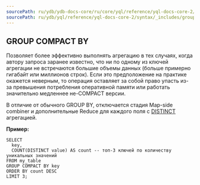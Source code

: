 ```yaml
---
sourcePath: ru/ydb/ydb-docs-core/ru/core/yql/reference/yql-docs-core-2/syntax/_includes/group_by/compact.md
sourcePath: ru/ydb/yql/reference/yql-docs-core-2/syntax/_includes/group_by/compact.md
---
```

## GROUP COMPACT BY

Позволяет более эффективно выполнять агрегацию в тех случаях, когда автору запроса заранее известно, что ни по одному из ключей агрегации не встречаются большие объемы данных (больше примерно гигабайт или миллионов строк). Если это предположение на практике окажется неверным, то операция оставляет за собой право упасть из-за превышения потребления оперативной памяти или работать значительно медленнее не-COMPACT версии.

В отличие от обычного GROUP BY, отключается стадия Map-side combiner и дополнительные Reduce для каждого поля с [DISTINCT](#distinct) агрегацией.

**Пример:**
``` yql
SELECT
  key,
  COUNT(DISTINCT value) AS count -- топ-3 ключей по количеству уникальных значений
FROM my_table
GROUP COMPACT BY key
ORDER BY count DESC
LIMIT 3;
```

